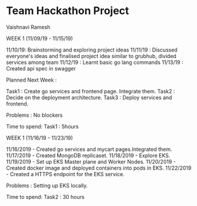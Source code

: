 # Team Hackathon Project

Vaishnavi Ramesh

WEEK 1 (11/09/19 - 11/15/19)

11/10/19: Brainstorming and exploring project ideas
11/11/19 : Discussed everyone's ideas and finalised project idea similar to grubhub, divided services among team
11/12/19 : Learnt basic go lang commands
11/13/19 : Created api spec in swagger

Planned Next Week : 

Task1 : Create go services and frontend page. Integrate them.
Task2 : Decide on the deployment architecture.
Task3 : Deploy services and frontend.

Problems : 
No blockers

Time to spend:
Task1 : 5hours

WEEK 1 (11/16/19 - 11/23/19)

11/16/2019 - Created go services and mycart pages.Integrated them.
11/17/2019 - Created MongoDB replicaset.
11/18/2019 - Explore EKS.
11/19/2019 - Set up EKS Master plane and Worker Nodes.
11/20/2019 - Created docker image and deployed containers into pods in EKS.
11/22/2019 - Created a HTTPS endpoint for the EKS service.

Problems : 
Setting up EKS locally.

Time to spend:
Task2 : 30 hours



